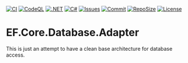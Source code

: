 [![CI](https://github.com/BoBoBaSs84/EF.Core.Database.Adapter/actions/workflows/ci.yml/badge.svg?branch=main)](https://github.com/BoBoBaSs84/EF.Core.Database.Adapter/actions/workflows/ci.yml)
[![CodeQL](https://github.com/BoBoBaSs84/EF.Core.Database.Adapter/actions/workflows/codeql.yml/badge.svg?branch=main)](https://github.com/BoBoBaSs84/EF.Core.Database.Adapter/actions/workflows/codeql.yml)
[![.NET](https://img.shields.io/badge/net8.0-5C2D91?logo=.NET&labelColor=gray)](https://github.com/BoBoBaSs84/EF.Core.Database.Adapter)
[![C#](https://img.shields.io/badge/C%23-13.0-239120)](https://github.com/BoBoBaSs84/EF.Core.Database.Adapter)
[![Issues](https://img.shields.io/github/issues/BoBoBaSs84/EF.Core.Database.Adapter)](https://github.com/BoBoBaSs84/EF.Core.Database.Adapter/issues)
[![Commit](https://img.shields.io/github/last-commit/BoBoBaSs84/EF.Core.Database.Adapter)](https://github.com/BoBoBaSs84/EF.Core.Database.Adapter/commits/main/)
[![RepoSize](https://img.shields.io/github/repo-size/BoBoBaSs84/EF.Core.Database.Adapter)](https://github.com/BoBoBaSs84/EF.Core.Database.Adapter)
[![License](https://img.shields.io/github/license/BoBoBaSs84/EF.Core.Database.Adapter)](https://github.com/BoBoBaSs84/EF.Core.Database.Adapter/blob/main/LICENSE)

# EF.Core.Database.Adapter

This is just an attempt to have a clean base architecture for database access.
